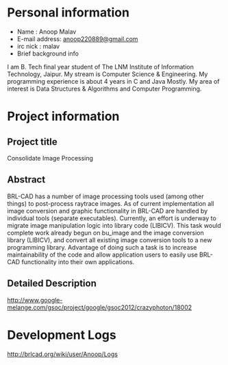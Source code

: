 # Personal information

-   Name : Anoop Malav
-   E-mail address: anoop220889@gmail.com
-   irc nick : malav
-   Brief background info


I am B. Tech final year student of The LNM Institute of Information
Technology, Jaipur. My stream is Computer Science & Engineering. My
programming experience is about 4 years in C and Java Mostly. My area of
interest is Data Structures & Algorithms and Computer Programming.

# Project information

## Project title

Consolidate Image Processing

## Abstract

BRL-CAD has a number of image processing tools used (among other things)
to post-process raytrace images. As of current implementation all image
conversion and graphic functionality in BRL-CAD are handled by
individual tools (separate executables). Currently, an effort is
underway to migrate image manipulation logic into library code (LIBICV).
This task would complete work already begun on bu_image and the image
conversion library (LIBICV), and convert all existing image conversion
tools to a new programming library. Advantage of doing such a task is to
increase maintainability of the code and allow application users to
easily use BRL-CAD functionality into their own applications.

## Detailed Description

<http://www.google-melange.com/gsoc/project/google/gsoc2012/crazyphoton/18002>

# Development Logs


<http://brlcad.org/wiki/user/Anoop/Logs>

